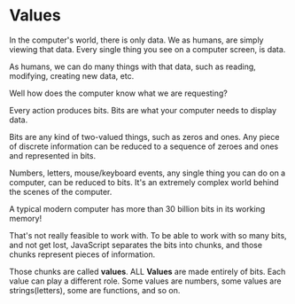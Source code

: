 # Values 

In the computer's world, there is only data. We as humans, are simply viewing that data. Every single thing you see on a computer screen, is data.

As humans, we can do many things with that data, such as reading, modifying, creating new data, etc.

Well how does the computer know what we are requesting?

Every action produces bits. Bits are what your computer needs to display data. 

Bits are any kind of two-valued things, such as zeros and ones. Any piece of discrete information can be reduced to a sequence of zeroes and ones and represented in bits.

Numbers, letters, mouse/keyboard events, any single thing you can do on a computer, can be reduced to bits. It's an extremely complex world behind the scenes of the computer.

A typical modern computer has more than 30 billion bits in its working memory!

That's not really feasible to work with. To be able to work with so many bits, and not get lost, JavaScript separates the bits into chunks, and those chunks represent pieces of information.

Those chunks are called **values**. ALL **Values** are made entirely of bits. Each value can play a different role. Some values are numbers, some values are strings(letters), some are functions, and so on.